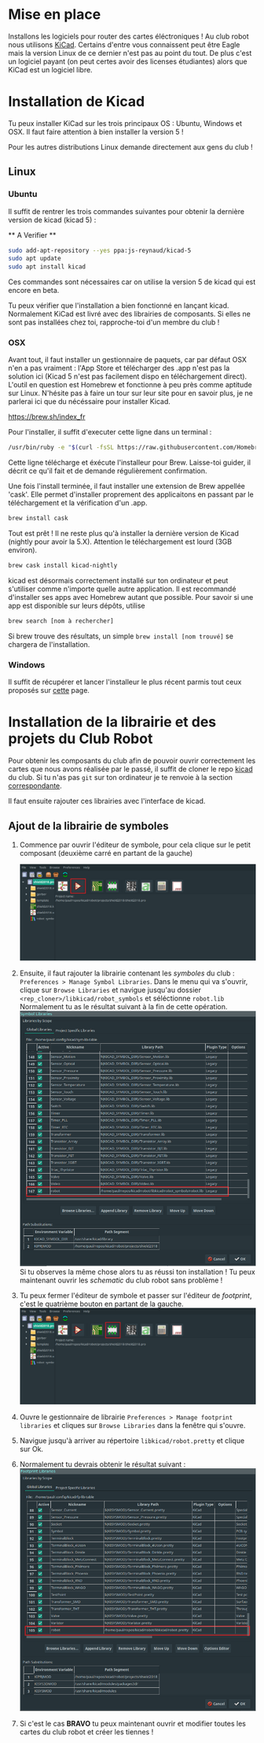 # Mise en place

Installons les logiciels pour router des cartes éléctroniques ! Au club robot nous utilisons [KiCad](https://en.wikipedia.org/wiki/KiCad). Certains d'entre vous connaissent peut être Eagle mais la version Linux de ce dernier n'est pas au point du tout. De plus c'est un logiciel payant (on peut certes avoir des licenses étudiantes) alors que KiCad est un logiciel libre.

# Installation de Kicad

Tu peux installer KiCad sur les trois principaux OS : Ubuntu, Windows et OSX. Il faut faire attention à bien installer la version 5 !

Pour les autres distributions Linux demande directement aux gens du club !

## Linux

### Ubuntu

Il suffit de rentrer les trois commandes suivantes pour obtenir la dernière version de kicad (kicad 5) :

** A Verifier **

```bash
sudo add-apt-repository --yes ppa:js-reynaud/kicad-5
sudo apt update
sudo apt install kicad
```

Ces commandes sont nécessaires car on utilise la version 5 de kicad qui est encore en beta.

Tu peux vérifier que l'installation a bien fonctionné en lançant kicad. Normalement KiCad est livré avec des librairies de composants. Si elles ne sont pas installées chez toi, rapproche-toi d'un membre du club !

### OSX

Avant tout, il faut installer un gestionnaire de paquets, car par défaut OSX n'en a pas vraiment : l'App Store et télécharger des .app n'est pas la solution ici (Kicad 5 n'est pas facilement dispo en téléchargement direct).
L'outil en question est Homebrew et fonctionne à peu près comme aptitude sur Linux.
N'hésite pas à faire un tour sur leur site pour en savoir plus, je ne parlerai ici que du nécéssaire pour installer Kicad. 

https://brew.sh/index_fr

Pour l'installer, il suffit d'executer cette ligne dans un terminal :
 
```bash
/usr/bin/ruby -e "$(curl -fsSL https://raw.githubusercontent.com/Homebrew/install/master/install)"
```
Cette ligne télécharge et éxécute l'installeur pour Brew. Laisse-toi guider, il décrit ce qu'il fait et de demande régulièrement confirmation.

Une fois l'install terminée, il faut installer une extension de Brew appellée 'cask'. Elle permet d'installer proprement des applicaitons en passant par le téléchargement et la vérification d'un .app. 

```bash
brew install cask
```

Tout est prêt ! Il ne reste plus qu'à installer la dernière version de Kicad (nightly pour avoir la 5.X). Attention le téléchargement est lourd (3GB environ).

```bash
brew cask install kicad-nightly
```

kicad est désormais correctement installé sur ton ordinateur et peut s'utiliser comme n'importe quelle autre application.
Il est recommandé d'installer ses apps avec Homebrew autant que possible. Pour savoir si une app est disponible sur leurs dépôts, utilise 
```bash
brew search [nom à rechercher]
```
Si brew trouve des résultats, un simple  `brew install [nom trouvé]`  se chargera de l'installation.



### Windows

Il suffit de récupérer et lancer l'installeur le plus récent parmis tout ceux proposés sur [cette](http://downloads.kicad-pcb.org/windows/nightly/) page.

# Installation de la librairie et des projets du Club Robot

Pour obtenir les composants du club afin de pouvoir ouvrir correctement les cartes que nous avons réalisée par le passé, il suffit de cloner le repo [kicad](https://github.com/ClubRobotInsat/kicad) du club. Si tu n'as pas `git` sur ton ordinateur je te renvoie à la section [correspondante](git.html).

Il faut ensuite rajouter ces librairies avec l'interface de kicad.

## Ajout de la librairie de symboles

1. Commence par ouvrir l'éditeur de symbole, pour cela clique sur le petit composant (deuxième carré en partant de la gauche)

	![Cliques sur le bouton rouge pour ouvrir l'éditeur de symbole](assets/kicad/open_symbol_editor.png "")
2. Ensuite, il faut rajouter la librairie contenant les *symboles* du club : `Preferences > Manage Symbol Libraries`.
	Dans le menu qui va s'ouvrir, clique sur `Browse Libraries` et navigue jusqu'au dossier `<rep_cloner>/libkicad/robot_symbols` et séléctionne `robot.lib`
	Normalement tu as le résultat suivant à la fin de cette opération.
	![La librairie de symboles après ajout des symboles du club robot](assets/kicad/symbol_added.png "")
	Si tu observes la même chose alors tu as réussi ton installation ! Tu peux maintenant ouvrir les *schematic* du club robot sans problème !
3. Tu peux fermer l'éditeur de symbole et passer sur l'éditeur de *footprint*, c'est le quatrième bouton en partant de la gauche.
	![Cliques sur le bouton rouge pour ouvrir l'éditeur de footprint](assets/kicad/open_footprint_editor.png)
4. Ouvre le gestionnaire de librairie `Preferences > Manage footprint libraries` et cliques sur `Browse Libraries` dans la fenêtre qui s'ouvre.
5. Navigue jusqu'à arriver au répertoire `libkicad/robot.pretty` et clique sur Ok.
6. Normalement tu devrais obtenir le résultat suivant :
	![La librairie de footprints aprés ajout de celle du club](assets/kicad/footprint_added.png "")
7. Si c'est le cas **BRAVO** tu peux maintenant ouvrir et modifier toutes les cartes du club robot et créer les tiennes !

